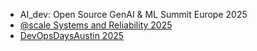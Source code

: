 * AI_dev: Open Source GenAI & ML Summit Europe 2025
* [@scale Systems and Reliability 2025](https://github.com/lernae/presentations/blob/main/Turbocharging_AI_ML_Workloads_LT_each_stage.pdf)
* [DevOpsDaysAustin 2025](https://github.com/lernae/presentations/blob/main/AI_ML_Networking_Challenges_each_stage.pdf)
